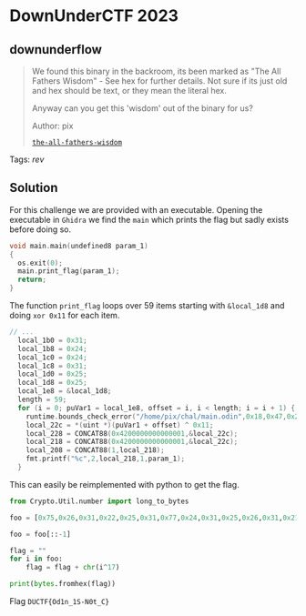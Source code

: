 # DownUnderCTF 2023

## downunderflow

> We found this binary in the backroom, its been marked as "The All Fathers Wisdom" - See hex for further details. Not sure if its just old and hex should be text, or they mean the literal hex.
>
> Anyway can you get this 'wisdom' out of the binary for us?
>
>  Author: pix
>
> [`the-all-fathers-wisdom`](the-all-fathers-wisdom)

Tags: _rev_

## Solution
For this challenge we are provided with an executable. Opening the executable in `Ghidra` we find the `main` which prints the flag but sadly exists before doing so.

```c
void main.main(undefined8 param_1)
{
  os.exit(0);
  main.print_flag(param_1);
  return;
}
```

The function `print_flag` loops over 59 items starting with `&local_1d8` and doing `xor 0x11` for each item. 

```c
// ...
  local_1b0 = 0x31;
  local_1b8 = 0x24;
  local_1c0 = 0x24;
  local_1c8 = 0x31;
  local_1d0 = 0x25;
  local_1d8 = 0x25;
  local_1e8 = &local_1d8;
  length = 59;
  for (i = 0; puVar1 = local_1e8, offset = i, i < length; i = i + 1) {
    runtime.bounds_check_error("/home/pix/chal/main.odin",0x18,0x47,0x24,i,length);
    local_22c = *(uint *)(puVar1 + offset) ^ 0x11;
    local_228 = CONCAT88(0x4200000000000001,&local_22c);
    local_218 = CONCAT88(0x4200000000000001,&local_22c);
    local_208 = CONCAT88(1,local_218);
    fmt.printf("%c",2,local_218,1,param_1);
  }
```

This can easily be reimplemented with python to get the flag.

```python
from Crypto.Util.number import long_to_bytes

foo = [0x75,0x26,0x31,0x22,0x25,0x31,0x77,0x24,0x31,0x25,0x26,0x31,0x21,0x22,0x31,0x74,0x25,0x31,0x75,0x23,0x31,0x22,0x24,0x31,0x20,0x22,0x31,0x77,0x24,0x31,0x74,0x27,0x31,0x20,0x22,0x31,0x25,0x27,0x31,0x77,0x25,0x31,0x73,0x26,0x31,0x27,0x25,0x31,0x25,0x24,0x31,0x22,0x25,0x31,0x24,0x24,0x31,0x25,0x25]

foo = foo[::-1]

flag = ""
for i in foo:
    flag = flag + chr(i^17)

print(bytes.fromhex(flag))
```

Flag `DUCTF{Od1n_1S-N0t_C}`